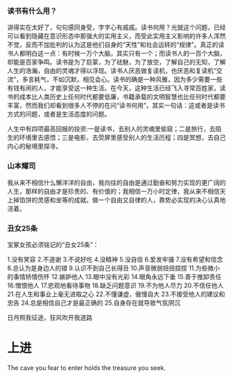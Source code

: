 ### 读书有什么用？

讲得实在太好了，句句感同身受，字字心有戚戚。读书何用？光就这个问题，已经可以看到隐藏在意识形态中那强大的实用主义，而受此实用主义影响的许多人浑然不觉，反而不加批判的认为这是他们自身的“天性”和社会运转的“规律”。真正的读书人都明白这一点：有时候一万个大脑，其实只有一个；而读书人的一百个大脑，却能是百家争鸣。读书是为了启蒙，为了祛魅，为了放空，了解自己的无知，了解人生的浩瀚，自由的灵魂才得以浮现。读书人厌恶做复读机，也厌恶和复读机“交流”，多言耗气，不如沉默，相见会心。读书的确是一种风雅，因为多少需要一些有钱有闲的人，才能享受这一种生活。在今天，这种生活已经飞入寻常百姓家，读书的成本比人类历史上任何时代都要低廉，书籍承载的文明智慧也比任何时代都要丰富，然而我们却看到很多人不停的在问“读书何用”，其实一句话：这或者是读书方式的问题，或者是生活态度的问题。

人生中有四项最高回报的投资:一是读书，去别人的灵魂里偷窥；二是旅行，去陌生的环境里去感悟；三是电影，去荧屏里感受别人的生活历程；四是冥想，去自己内心的秘境里探寻。

### 山本耀司

我从来不相信什么懒洋洋的自由，我向往的自由是通过勤奋和努力实现的更广阔的人生，那样的自由才是珍贵的、有价值的；我相信一万小时定律，我从来不相信天上掉馅饼的灵感和坐等的成就。做一个自由又自律的人，靠势必实现的决心认真地活着。


### 丑女25条

宝冢女孩必须铭记的“丑女25条”：

1.没有笑容
2.不道谢
3.不说好吃
4.没精神
5.没自信
6.爱发牢骚
7.没有希望和信念
8.总认为是身边人的错
9.认识不到自己长得丑
10.声音微弱扭扭捏捏
11.为些微小的事情矫情伤怀
12.嫉妒他人
13.眼中没有光彩
14.眼角永远下垂
15.善于推卸责任
16.憎恨他人
17.悲观地看待事物
18.缺乏问题意识
19.不为他人尽力
20.不信任他人
21.在人生和事业上毫无进取之心
22.不懂谦虚，傲慢自大
23.不接受他人的建议和忠告
24.总是相信自己才是最正确的
25.自身存在就导致气氛阴沉



日月照我征途，狂风吹开我道路

# 上进

The cave you fear to enter holds the treasure you seek.
